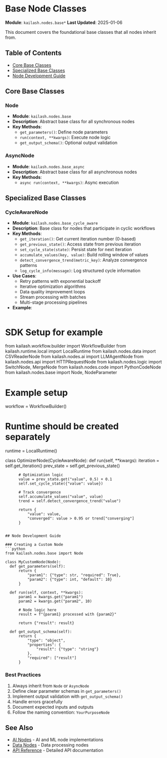 # Base Node Classes

**Module**: `kailash.nodes.base*`
**Last Updated**: 2025-01-06

This document covers the foundational base classes that all nodes inherit from.

## Table of Contents
- [Core Base Classes](#core-base-classes)
- [Specialized Base Classes](#specialized-base-classes)
- [Node Development Guide](#node-development-guide)

## Core Base Classes

### Node
- **Module**: `kailash.nodes.base`
- **Description**: Abstract base class for all synchronous nodes
- **Key Methods**:
  - `get_parameters()`: Define node parameters
  - `run(context, **kwargs)`: Execute node logic
  - `get_output_schema()`: Optional output validation

### AsyncNode
- **Module**: `kailash.nodes.base_async`
- **Description**: Abstract base class for all asynchronous nodes
- **Key Methods**:
  - `async run(context, **kwargs)`: Async execution

## Specialized Base Classes

### CycleAwareNode
- **Module**: `kailash.nodes.base_cycle_aware`
- **Description**: Base class for nodes that participate in cyclic workflows
- **Key Methods**:
  - `get_iteration()`: Get current iteration number (0-based)
  - `get_previous_state()`: Access state from previous iteration
  - `set_cycle_state(state)`: Persist state for next iteration
  - `accumulate_values(key, value)`: Build rolling window of values
  - `detect_convergence_trend(metric_key)`: Analyze convergence patterns
  - `log_cycle_info(message)`: Log structured cycle information
- **Use Cases**:
  - Retry patterns with exponential backoff
  - Iterative optimization algorithms
  - Data quality improvement loops
  - Stream processing with batches
  - Multi-stage processing pipelines
- **Example**:
  ```python
# SDK Setup for example
from kailash.workflow.builder import WorkflowBuilder
from kailash.runtime.local import LocalRuntime
from kailash.nodes.data import CSVReaderNode
from kailash.nodes.ai import LLMAgentNode
from kailash.nodes.api import HTTPRequestNode
from kailash.nodes.logic import SwitchNode, MergeNode
from kailash.nodes.code import PythonCodeNode
from kailash.nodes.base import Node, NodeParameter

# Example setup
workflow = WorkflowBuilder()
# Runtime should be created separately
runtime = LocalRuntime()

  class OptimizerNode(CycleAwareNode):
      def run(self, **kwargs):
          iteration = self.get_iteration()
          prev_state = self.get_previous_state()

          # Optimization logic
          value = prev_state.get("value", 0.5) + 0.1
          self.set_cycle_state({"value": value})

          # Track convergence
          self.accumulate_values("value", value)
          trend = self.detect_convergence_trend("value")

          return {
              "value": value,
              "converged": value > 0.95 or trend["converging"]
          }

  ```

## Node Development Guide

### Creating a Custom Node
```python
from kailash.nodes.base import Node

class MyCustomNode(Node):
    def get_parameters(self):
        return {
            "param1": {"type": str, "required": True},
            "param2": {"type": int, "default": 10}
        }

    def run(self, context, **kwargs):
        param1 = kwargs.get("param1")
        param2 = kwargs.get("param2", 10)

        # Node logic here
        result = f"{param1} processed with {param2}"

        return {"result": result}

    def get_output_schema(self):
        return {
            "type": "object",
            "properties": {
                "result": {"type": "string"}
            },
            "required": ["result"]
        }

```

### Best Practices
1. Always inherit from `Node` or `AsyncNode`
2. Define clear parameter schemas in `get_parameters()`
3. Implement output validation with `get_output_schema()`
4. Handle errors gracefully
5. Document expected inputs and outputs
6. Follow the naming convention: `YourPurposeNode`

## See Also
- [AI Nodes](02-ai-nodes.md) - AI and ML node implementations
- [Data Nodes](03-data-nodes.md) - Data processing nodes
- [API Reference](../api/03-nodes-base.yaml) - Detailed API documentation
